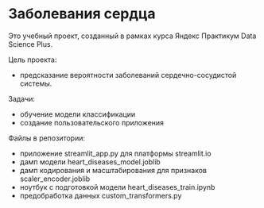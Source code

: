 # Заболевания сердца

Это учебный проект, созданный в рамках курса Яндекс Практикум Data Science Plus.

Цель проекта:
- предсказание вероятности заболеваний сердечно-сосудистой системы.

Задачи:
- обучение модели классификации
- создание пользовательского приложения

Файлы в репозитории:
- приложение streamlit_app.py для платформы streamlit.io
- дамп модели heart_diseases_model.joblib
- дамп кодирования и масштабирования для признаков scaler_encoder.joblib
- ноутбук с подготовкой модели heart_diseases_train.ipynb
- предобработка данных custom_transformers.py



